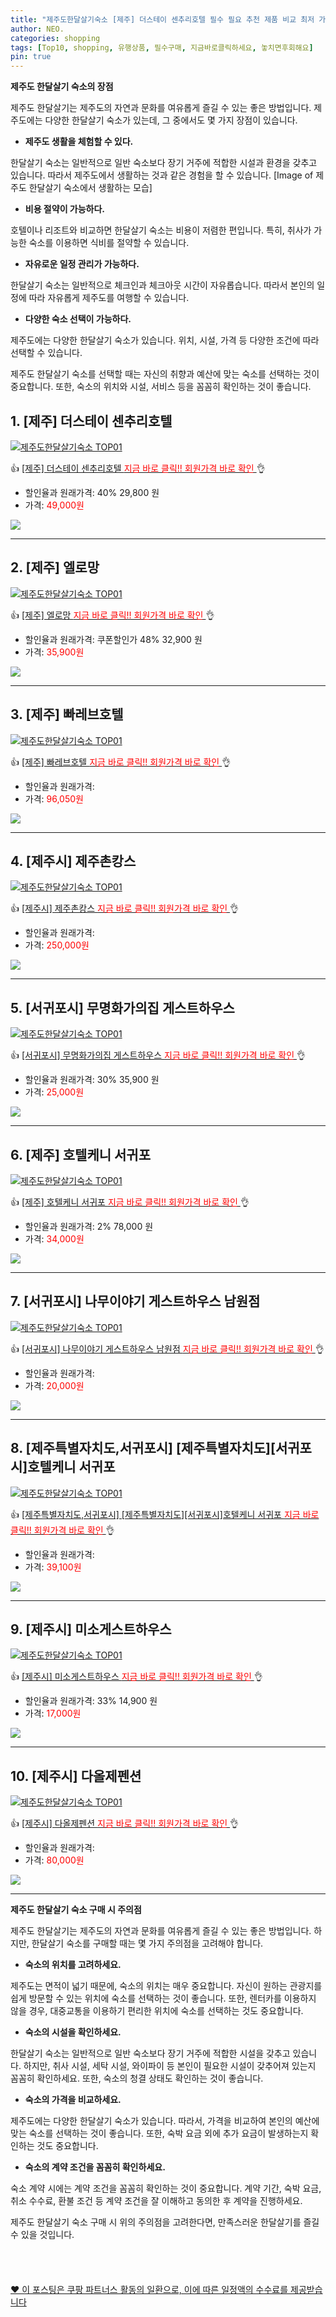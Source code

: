```yaml
---
title: "제주도한달살기숙소 [제주] 더스테이 센추리호텔 필수 필요 추천 제품 비교 최저 가격 비교 장점 구매 후기 구매평"
author: NEO.
categories: shopping
tags: [Top10, shopping, 유행상품, 필수구매, 지금바로클릭하세요, 놓치면후회해요]
pin: true
---
```

**제주도 한달살기 숙소의 장점**

제주도 한달살기는 제주도의 자연과 문화를 여유롭게 즐길 수 있는 좋은 방법입니다. 제주도에는 다양한 한달살기 숙소가 있는데, 그 중에서도 몇 가지 장점이 있습니다.

* **제주도 생활을 체험할 수 있다.**

한달살기 숙소는 일반적으로 일반 숙소보다 장기 거주에 적합한 시설과 환경을 갖추고 있습니다. 따라서 제주도에서 생활하는 것과 같은 경험을 할 수 있습니다.
[Image of 제주도 한달살기 숙소에서 생활하는 모습]

* **비용 절약이 가능하다.**

호텔이나 리조트와 비교하면 한달살기 숙소는 비용이 저렴한 편입니다. 특히, 취사가 가능한 숙소를 이용하면 식비를 절약할 수 있습니다.

* **자유로운 일정 관리가 가능하다.**

한달살기 숙소는 일반적으로 체크인과 체크아웃 시간이 자유롭습니다. 따라서 본인의 일정에 따라 자유롭게 제주도를 여행할 수 있습니다.

* **다양한 숙소 선택이 가능하다.**

제주도에는 다양한 한달살기 숙소가 있습니다. 위치, 시설, 가격 등 다양한 조건에 따라 선택할 수 있습니다.

제주도 한달살기 숙소를 선택할 때는 자신의 취향과 예산에 맞는 숙소를 선택하는 것이 중요합니다. 또한, 숙소의 위치와 시설, 서비스 등을 꼼꼼히 확인하는 것이 좋습니다.

   

## 1. [제주] 더스테이 센추리호텔

[![제주도한달살기숙소 TOP01](https://thumbnail10.coupangcdn.com/thumbnails/remote/490x490ex/image/travel_reactor/travelSeller/hotel/A00111416/a9295cbd-1a02-4d5c-b740-b9b1bdfa3d96.jpg)](https://link.coupang.com/re/AFFTDP?lptag=AF3617701&subid=GithubCoopas&pageKey=77754769&traceid=V0-153&itemId=None&vendorItemId=None)


👍 [[제주] 더스테이 센추리호텔 <font color=red> 지금 바로 클릭!! 회원가격 바로 확인 </font> ](https://link.coupang.com/re/AFFTDP?lptag=AF3617701&subid=GithubCoopas&pageKey=77754769&traceid=V0-153&itemId=None&vendorItemId=None) 👌 


- 할인율과 원래가격: 40%  29,800   원
- 가격: <span style='color:red'>49,000원</span>

[![](/discount_price.png)](https://link.coupang.com/re/AFFTDP?lptag=AF3617701&subid=GithubCoopas&pageKey=77754769&traceid=V0-153&itemId=None&vendorItemId=None)

---


   

## 2. [제주] 엘로망 

[![제주도한달살기숙소 TOP01](https://thumbnail6.coupangcdn.com/thumbnails/remote/490x490ex/image/travel_reactor/travelSeller/resort/A00570952/aa8e0e75-5aa0-446f-99bb-ebde56d77f98.jpg)](https://link.coupang.com/re/AFFTDP?lptag=AF3617701&subid=GithubCoopas&pageKey=10000000630819&traceid=V0-153&itemId=None&vendorItemId=None)


👍 [[제주] 엘로망  <font color=red> 지금 바로 클릭!! 회원가격 바로 확인 </font> ](https://link.coupang.com/re/AFFTDP?lptag=AF3617701&subid=GithubCoopas&pageKey=10000000630819&traceid=V0-153&itemId=None&vendorItemId=None) 👌 


- 할인율과 원래가격: 쿠폰할인가 48%  32,900   원
- 가격: <span style='color:red'>35,900원</span>

[![](/discount_price.png)](https://link.coupang.com/re/AFFTDP?lptag=AF3617701&subid=GithubCoopas&pageKey=10000000630819&traceid=V0-153&itemId=None&vendorItemId=None)

---


   

## 3. [제주] 빠레브호텔

[![제주도한달살기숙소 TOP01](https://thumbnail8.coupangcdn.com/thumbnails/remote/490x490ex/image/travel_reactor/travelConnect/hotel/A00201450/fd7e1a58-ed44-44a2-9884-ed7102c4bcf8.jpg)](https://link.coupang.com/re/AFFTDP?lptag=AF3617701&subid=GithubCoopas&pageKey=10000002831183&traceid=V0-153&itemId=None&vendorItemId=None)


👍 [[제주] 빠레브호텔 <font color=red> 지금 바로 클릭!! 회원가격 바로 확인 </font> ](https://link.coupang.com/re/AFFTDP?lptag=AF3617701&subid=GithubCoopas&pageKey=10000002831183&traceid=V0-153&itemId=None&vendorItemId=None) 👌 


- 할인율과 원래가격: 
- 가격: <span style='color:red'>96,050원</span>

[![](/discount_price.png)](https://link.coupang.com/re/AFFTDP?lptag=AF3617701&subid=GithubCoopas&pageKey=10000002831183&traceid=V0-153&itemId=None&vendorItemId=None)

---


   

## 4. [제주시] 제주촌캉스

[![제주도한달살기숙소 TOP01](https://thumbnail9.coupangcdn.com/thumbnails/remote/490x490ex/image/travel_reactor/static/booking/image/pension/ddnayo/12098540-9b7b-4f54-a2b9-379dc1ea652c.jpg)](https://link.coupang.com/re/AFFTDP?lptag=AF3617701&subid=GithubCoopas&pageKey=10000000674317&traceid=V0-153&itemId=None&vendorItemId=None)


👍 [[제주시] 제주촌캉스 <font color=red> 지금 바로 클릭!! 회원가격 바로 확인 </font> ](https://link.coupang.com/re/AFFTDP?lptag=AF3617701&subid=GithubCoopas&pageKey=10000000674317&traceid=V0-153&itemId=None&vendorItemId=None) 👌 


- 할인율과 원래가격: 
- 가격: <span style='color:red'>250,000원</span>

[![](/discount_price.png)](https://link.coupang.com/re/AFFTDP?lptag=AF3617701&subid=GithubCoopas&pageKey=10000000674317&traceid=V0-153&itemId=None&vendorItemId=None)

---


   

## 5. [서귀포시] 무명화가의집 게스트하우스

[![제주도한달살기숙소 TOP01](https://thumbnail9.coupangcdn.com/thumbnails/remote/490x490ex/image/travel_reactor/static/booking/image/pension/ddnayo/630105e0-5566-49dd-a540-26497c287ee9.jpg)](https://link.coupang.com/re/AFFTDP?lptag=AF3617701&subid=GithubCoopas&pageKey=112908843&traceid=V0-153&itemId=None&vendorItemId=None)


👍 [[서귀포시] 무명화가의집 게스트하우스 <font color=red> 지금 바로 클릭!! 회원가격 바로 확인 </font> ](https://link.coupang.com/re/AFFTDP?lptag=AF3617701&subid=GithubCoopas&pageKey=112908843&traceid=V0-153&itemId=None&vendorItemId=None) 👌 


- 할인율과 원래가격: 30%  35,900   원
- 가격: <span style='color:red'>25,000원</span>

[![](/discount_price.png)](https://link.coupang.com/re/AFFTDP?lptag=AF3617701&subid=GithubCoopas&pageKey=112908843&traceid=V0-153&itemId=None&vendorItemId=None)

---


   

## 6. [제주] 호텔케니 서귀포

[![제주도한달살기숙소 TOP01](https://thumbnail10.coupangcdn.com/thumbnails/remote/490x490ex/image/travel_reactor/travelConnect/hotel/A00201450/a804f2af-c501-4a03-9d52-15dafe8042ab.jpg)](https://link.coupang.com/re/AFFTDP?lptag=AF3617701&subid=GithubCoopas&pageKey=10000002831260&traceid=V0-153&itemId=None&vendorItemId=None)


👍 [[제주] 호텔케니 서귀포 <font color=red> 지금 바로 클릭!! 회원가격 바로 확인 </font> ](https://link.coupang.com/re/AFFTDP?lptag=AF3617701&subid=GithubCoopas&pageKey=10000002831260&traceid=V0-153&itemId=None&vendorItemId=None) 👌 


- 할인율과 원래가격: 2%  78,000   원
- 가격: <span style='color:red'>34,000원</span>

[![](/discount_price.png)](https://link.coupang.com/re/AFFTDP?lptag=AF3617701&subid=GithubCoopas&pageKey=10000002831260&traceid=V0-153&itemId=None&vendorItemId=None)

---


   

## 7. [서귀포시] 나무이야기 게스트하우스 남원점

[![제주도한달살기숙소 TOP01](https://thumbnail6.coupangcdn.com/thumbnails/remote/490x490ex/image/travel_reactor/static/booking/image/pension/ddnayo/2df20664-3c32-4a5f-8451-f02812936faf.jpg)](https://link.coupang.com/re/AFFTDP?lptag=AF3617701&subid=GithubCoopas&pageKey=112902289&traceid=V0-153&itemId=None&vendorItemId=None)


👍 [[서귀포시] 나무이야기 게스트하우스 남원점 <font color=red> 지금 바로 클릭!! 회원가격 바로 확인 </font> ](https://link.coupang.com/re/AFFTDP?lptag=AF3617701&subid=GithubCoopas&pageKey=112902289&traceid=V0-153&itemId=None&vendorItemId=None) 👌 


- 할인율과 원래가격: 
- 가격: <span style='color:red'>20,000원</span>

[![](/discount_price.png)](https://link.coupang.com/re/AFFTDP?lptag=AF3617701&subid=GithubCoopas&pageKey=112902289&traceid=V0-153&itemId=None&vendorItemId=None)

---


   

## 8. [제주특별자치도,서귀포시] [제주특별자치도][서귀포시]호텔케니 서귀포

[![제주도한달살기숙소 TOP01](https://thumbnail9.coupangcdn.com/thumbnails/remote/490x490ex/image/travel_reactor/travelConnect/hotel/A00246702/b3ec314d-b39f-44ca-b534-c77edeb0fc85.jpg)](https://link.coupang.com/re/AFFTDP?lptag=AF3617701&subid=GithubCoopas&pageKey=10000002558007&traceid=V0-153&itemId=None&vendorItemId=None)


👍 [[제주특별자치도,서귀포시] [제주특별자치도][서귀포시]호텔케니 서귀포 <font color=red> 지금 바로 클릭!! 회원가격 바로 확인 </font> ](https://link.coupang.com/re/AFFTDP?lptag=AF3617701&subid=GithubCoopas&pageKey=10000002558007&traceid=V0-153&itemId=None&vendorItemId=None) 👌 


- 할인율과 원래가격: 
- 가격: <span style='color:red'>39,100원</span>

[![](/discount_price.png)](https://link.coupang.com/re/AFFTDP?lptag=AF3617701&subid=GithubCoopas&pageKey=10000002558007&traceid=V0-153&itemId=None&vendorItemId=None)

---


   

## 9. [제주시] 미소게스트하우스

[![제주도한달살기숙소 TOP01](https://thumbnail7.coupangcdn.com/thumbnails/remote/490x490ex/image/travel_reactor/static/booking/image/pension/ddnayo/5a299e5d-caa6-4937-b302-b57724a77be7.jpg)](https://link.coupang.com/re/AFFTDP?lptag=AF3617701&subid=GithubCoopas&pageKey=164979288&traceid=V0-153&itemId=None&vendorItemId=None)


👍 [[제주시] 미소게스트하우스 <font color=red> 지금 바로 클릭!! 회원가격 바로 확인 </font> ](https://link.coupang.com/re/AFFTDP?lptag=AF3617701&subid=GithubCoopas&pageKey=164979288&traceid=V0-153&itemId=None&vendorItemId=None) 👌 


- 할인율과 원래가격: 33%  14,900   원
- 가격: <span style='color:red'>17,000원</span>

[![](/discount_price.png)](https://link.coupang.com/re/AFFTDP?lptag=AF3617701&subid=GithubCoopas&pageKey=164979288&traceid=V0-153&itemId=None&vendorItemId=None)

---


   

## 10. [제주시] 다올제펜션

[![제주도한달살기숙소 TOP01](https://thumbnail7.coupangcdn.com/thumbnails/remote/490x490ex/image/travel_reactor/static/booking/image/pension/ddnayo/b9635f90-1399-416c-8045-bad165536c09.jpg)](https://link.coupang.com/re/AFFTDP?lptag=AF3617701&subid=GithubCoopas&pageKey=173491979&traceid=V0-153&itemId=None&vendorItemId=None)


👍 [[제주시] 다올제펜션 <font color=red> 지금 바로 클릭!! 회원가격 바로 확인 </font> ](https://link.coupang.com/re/AFFTDP?lptag=AF3617701&subid=GithubCoopas&pageKey=173491979&traceid=V0-153&itemId=None&vendorItemId=None) 👌 


- 할인율과 원래가격: 
- 가격: <span style='color:red'>80,000원</span>

[![](/discount_price.png)](https://link.coupang.com/re/AFFTDP?lptag=AF3617701&subid=GithubCoopas&pageKey=173491979&traceid=V0-153&itemId=None&vendorItemId=None)

---
**제주도 한달살기 숙소 구매 시 주의점**

제주도 한달살기는 제주도의 자연과 문화를 여유롭게 즐길 수 있는 좋은 방법입니다. 하지만, 한달살기 숙소를 구매할 때는 몇 가지 주의점을 고려해야 합니다.

* **숙소의 위치를 고려하세요.**

제주도는 면적이 넓기 때문에, 숙소의 위치는 매우 중요합니다. 자신이 원하는 관광지를 쉽게 방문할 수 있는 위치에 숙소를 선택하는 것이 좋습니다. 또한, 렌터카를 이용하지 않을 경우, 대중교통을 이용하기 편리한 위치에 숙소를 선택하는 것도 중요합니다.

* **숙소의 시설을 확인하세요.**

한달살기 숙소는 일반적으로 일반 숙소보다 장기 거주에 적합한 시설을 갖추고 있습니다. 하지만, 취사 시설, 세탁 시설, 와이파이 등 본인이 필요한 시설이 갖추어져 있는지 꼼꼼히 확인하세요. 또한, 숙소의 청결 상태도 확인하는 것이 좋습니다.

* **숙소의 가격을 비교하세요.**

제주도에는 다양한 한달살기 숙소가 있습니다. 따라서, 가격을 비교하여 본인의 예산에 맞는 숙소를 선택하는 것이 좋습니다. 또한, 숙박 요금 외에 추가 요금이 발생하는지 확인하는 것도 중요합니다.

* **숙소의 계약 조건을 꼼꼼히 확인하세요.**

숙소 계약 시에는 계약 조건을 꼼꼼히 확인하는 것이 중요합니다. 계약 기간, 숙박 요금, 취소 수수료, 환불 조건 등 계약 조건을 잘 이해하고 동의한 후 계약을 진행하세요.

제주도 한달살기 숙소 구매 시 위의 주의점을 고려한다면, 만족스러운 한달살기를 즐길 수 있을 것입니다.<br><br><br><br><br> [ ❤  이 포스팅은 쿠팡 파트너스 활동의 일환으로, 이에 따른 일정액의 수수료를 제공받습니다](https://link.coupang.com/a/bcEFyh)